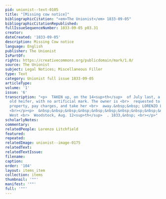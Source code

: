 ```yaml
---
pid: unionist--text-0105
title: "[Missing cow notice]"
bibliographicCitation: "<em>The Unionist</em> 1833-09-05"
bibliographicCitationRepublished: 
fullIssueSequenceNumber: 1833-09-05 p03.31
creator: 
dateCreated: '1833-09-05'
description: Missing Cow notice
language: English
publisher: The Unionist
IsPartOf: 
rights: https://creativecommons.org/publicdomain/mark/1.0/
source: The Unionist
subject: Legal Notices; Miscellaneous Filler
type: Text
category: Unionist full issue 1833-09-05
articleType: 
volume: '1'
issue: '6'
transcription: "<p>  TAKEN up, on the 14<sup>th</sup>  of July last, a red one year
  old heifer, with no artificial mark. The owner is <br>  requested to call and prove
  property, pay charges, and take her <br>  away.&nbsp;&nbsp; LORENZO LITCHFIELD.
  <br></p><p>  &nbsp;&nbsp;&nbsp;&nbsp;&nbsp;&nbsp;&nbsp;&nbsp;&nbsp;&nbsp;&nbsp;
  West <br>  Woodstock, Aug. 12<sup>th</sup>  . 1833,&nbsp; <br></p>"
scholarlyNotes: 
commentary: 
relatedPeople: Lorenzo Litchfield
featured: 
repeated: 
relatedImage: unionist--image-0175
relatedText: 
relatedTextIssue: 
filename: 
caption: 
order: '104'
layout: items_item
collection: items
thumbnail: '""'
manifest: '""'
full: '""'
---
```

